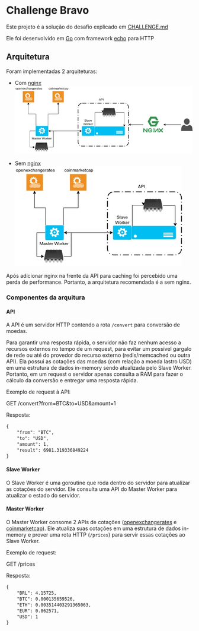 # Challenge Bravo

Este projeto é a solução do desafio explicado em [CHALLENGE.md](CHALLENGE.md)

Ele foi desenvolvido em [Go](https://golang.org/) com framework [echo](https://echo.labstack.com/) para HTTP

## Arquitetura

Foram implementadas 2 arquiteturas:

- Com [nginx](https://www.nginx.com/)
![Arquitetura com nginx](imgs/arquitetura_nginx.jpg)

- Sem [nginx](https://www.nginx.com/)
![Arquitetura sem nginx](imgs/arquitetura.jpg)
 
 Após adicionar nginx na frente da API para caching foi percebido uma perda de performance. Portanto, a arquitetura recomendada é a sem nginx.

 ### Componentes da arquitura

 #### API

A API é um servidor HTTP contendo a rota `/convert` para conversão de moedas.

Para garantir uma resposta rápida, o servidor não faz nenhum acesso a recursos externos no tempo de um request, para evitar um possível gargalo de rede ou até do provedor do recurso externo (redis/memcached ou outra API). Ela possui as cotações das moedas (com relação a moeda lastro USD) em uma estrutura de dados in-memory sendo atualizada pelo Slave Worker. Portanto, em um request o servidor apenas consulta a RAM para fazer o cálculo da conversão e entregar uma resposta rápida.

Exemplo de request à API:

GET /convert?from=BTC&to=USD&amount=1

Resposta:
```
{
    "from": "BTC",
    "to": "USD",
    "amount": 1,
    "result": 6981.319336849224
}
```

#### Slave Worker

O Slave Worker é uma goroutine que roda dentro do servidor para atualizar as cotações do servidor. Ele consulta uma API do Master Worker para atualizar o estado do servidor.

#### Master Worker

O Master Worker consome 2 APIs de cotações ([openexchangerates](https://openexchangerates.org) e [coinmarketcap](https://api.coinmarketcap.com/)). Ele atualiza suas cotações em uma estrutura de dados in-memory e prover uma rota HTTP (`/prices`) para servir essas cotações ao Slave Worker.

Exemplo de request:

GET /prices

Resposta:
```
{
    "BRL": 4.15725,
    "BTC": 0.000135659526,
    "ETH": 0.003514403291365063,
    "EUR": 0.862571,
    "USD": 1
}
```
